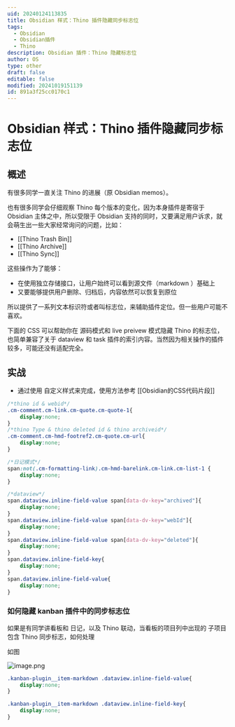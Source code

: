 ```yaml
---
uid: 20240124113835
title: Obsidian 样式：Thino 插件隐藏同步标志位
tags:
  - Obsidian
  - Obsidian插件
  - Thino
description: Obsidian 插件：Thino 隐藏标志位
author: OS
type: other
draft: false
editable: false
modified: 20241019151139
id: 891a3f25cc0170c1
---
```


# Obsidian 样式：Thino 插件隐藏同步标志位

## 概述

有很多同学一直关注 Thino 的进展（原 Obsidian memos）。

也有很多同学会仔细观察 Thino 每个版本的变化，因为本身插件是寄宿于 Obsidian 主体之中，所以受限于 Obsidian 支持的同时，又要满足用户诉求，就会萌生出一些大家经常询问的问题，比如：

- [[Thino Trash Bin]]
- [[Thino Archive]]
- [[Thino Sync]]

这些操作为了能够：

- 在使用独立存储接口，让用户始终可以看到源文件（markdown ）基础上
- 又要能够提供用户删除、归档后，内容依然可以恢复到原位

所以提供了一系列文本标识符或者叫标志位，来辅助插件定位。但一些用户可能不喜欢。

下面的 CSS 可以帮助你在 源码模式和 live preivew 模式隐藏 Thino 的标志位，也简单兼容了关于 dataview 和 task 插件的索引内容。当然因为相关操作的插件较多，可能还没有适配完全。

## 实战

- 通过使用 自定义样式来完成，使用方法参考 [[Obsidian的CSS代码片段]]

```CSS
/*thino id & webid*/
.cm-comment.cm-link.cm-quote.cm-quote-1{
	display:none;
}
/*thino Type & thino deleted id & thino archiveid*/
.cm-comment.cm-hmd-footref2.cm-quote.cm-url{
	display:none;
}

/*日记模式*/
span:not(.cm-formatting-link).cm-hmd-barelink.cm-link.cm-list-1 {
	display:none;
}

/*dataview*/
span.dataview.inline-field-value span[data-dv-key="archived"]{
	display:none;
}
span.dataview.inline-field-value span[data-dv-key="webId"]{
	display:none;
}
span.dataview.inline-field-value span[data-dv-key="deleted"]{
	display:none;
}
span.dataview.inline-field-key{
	display:none;
}
span.dataview.inline-field-value{
	display:none;
}
```

### 如何隐藏 kanban 插件中的同步标志位

如果是有同学讲看板和 日记，以及 Thino 联动，当看板的项目列中出现的 子项目包含 Thino 同步标志，如何处理

如图

![image.png](https://cdn.pkmer.cn/images/20241019151123.png!pkmer)

```CSS
.kanban-plugin__item-markdown .dataview.inline-field-value{
	display:none;
}

.kanban-plugin__item-markdown .dataview.inline-field-key{
	display:none;
}
```